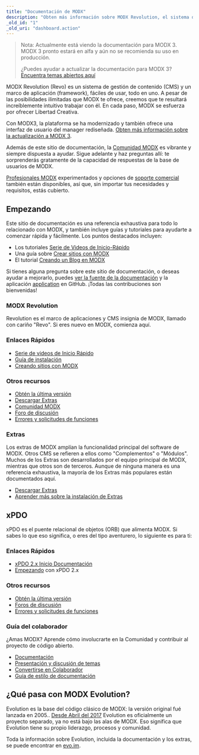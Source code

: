 ```yaml
---
title: "Documentación de MODX"
description: "Obten más información sobre MODX Revolution, el sistema de gestión de contenido potente y fácil de usar con una trayectoria de 14 años."
_old_id: "1"
_old_uri: "dashboard.action"
---
```


> Nota: Actualmente está viendo la documentación para MODX 3. MODX 3 pronto estará en alfa y aún no se recomienda su uso en producción.
> 
> ¿Puedes ayudar a actualizar la documentación para MODX 3? [Encuentra temas abiertos aquí](https://github.com/modxorg/Docs/issues/121)

MODX Revolution (Revo) es un sistema de gestión de contenido (CMS) y un marco de aplicación (framework), fáciles de usar, todo en uno. A pesar de las posibilidades ilimitadas que MODX te ofrece, creemos que te resultará increíblemente intuitivo trabajar con él. En cada paso, MODX se esfuerza por ofrecer Libertad Creativa.

Con MODX3, la plataforma se ha modernizado y también ofrece una interfaz de usuario del manager rediseñada. [Obten más información sobre la actualización a MODX 3](getting-started/maintenance/upgrading/3.0).

Además de este sitio de documentación, la [Comunidad MODX](https://community.modx.com) es vibrante y siempre dispuesta a ayudar. Sigue adelante y haz preguntas allí: te sorprenderás gratamente de la capacidad de respuestas de la base de usuarios de MODX.

[Profesionales MODX](http://modx.com/professionals) experimentados y opciones de [soporte comercial](http://modx.com/support/) también están disponibles, así que, sin importar tus necesidades y requisitos, estás cubierto.
## Empezando

Este sitio de documentación es una referencia exhaustiva para todo lo relacionado con MODX, y también incluye guías y tutoriales para ayudarte a comenzar rápida y fácilmente. Los puntos destacados incluyen:

- Los tutoriales [Serie de Videos de Inicio-Rápido](building-sites/integrating-templates/video-quick-start)
- Una guía sobre [Crear sitios con MODX](building-sites)
- El tutorial [Creando un Blog en MODX](case-studies-and-tutorials/creating-a-blog-in-modx-revolution)

Si tienes alguna pregunta sobre este sitio de documentación, o deseas ayudar a mejorarlo, puedes [ver la fuente de la documentación](https://github.com/modxorg/Docs) y la aplicación [application](https://github.com/modxorg/DocsApp) en GitHub. ¡Todas las contribuciones son bienvenidas!

### MODX Revolution

Revolution es el marco de aplicaciones y CMS insignia de MODX, llamado con cariño "Revo". Si eres nuevo en MODX, comienza aquí.

### Enlaces Rápidos

- [Serie de videos de Inicio Rápido](building-sites/integrating-templates/video-quick-start)
- [Guía de instalación](getting-started/installation)
- [Creando sitios con MODX](building-sites)

### Otros recursos

- [Obtén la última versión](http://modx.com/download/)
- [Descargar Extras](http://modx.com/extras/)
- [Comunidad MODX](https://community.modx.com)
- [Foro de discusión](http://forums.modx.com/board/?board=264)
- [Errores y solicitudes de funciones](https://github.com/modxcms/revolution/issues)

### Extras

Los extras de MODX amplían la funcionalidad principal del software de MODX. Otros CMS se refieren a ellos como "Complementos" o "Módulos". Muchos de los Extras son desarrollados por el equipo principal de MODX, mientras que otros son de terceros. Aunque de ninguna manera es una referencia exhaustiva, la mayoría de los Extras más populares están documentados aquí.

- [Descargar Extras](http://modx.com/extras/?product=revolution)
- [Aprender más sobre la instalación de Extras](building-sites/extras)

## xPDO

xPDO es el puente relacional de objetos (ORB) que alimenta MODX. Si sabes lo que eso significa, o eres del tipo aventurero, lo siguiente es para ti:

### Enlaces Rápidos

- [xPDO 2.x Inicio Documentación](extending-modx/xpdo)
- [Empezando](getting-started) con xPDO 2.x

### Otros recursos

- [Obtén la última versión](http://xpdo.org/downloads.html)
- [Foros de discusión](http://forums.modx.com/board/46/developing-with-xpdo)
- [Errores y solicitudes de funciones](https://github.com/modxcms/xpdo/issues)

### Guía del colaborador

¿Amas MODX? Aprende cómo involucrarte en la Comunidad y contribuir al proyecto de código abierto.

- [Documentación](contribute/)
- [Presentación y discusión de temas](contribute/issues)
- [Convertirse en Colaborador](contribute/code)
- [Guía de estilo de documentación](contribute/documentation/style-guide)

## ¿Qué pasa con MODX Evolution?

Evolution es la base del código clásico de MODX: la versión original fué lanzada en 2005.. [Desde Abril del 2017](https://modx.com/blog/evolution-cms-has-a-new-home) Evolution es oficialmente un proyecto separado, ya no está bajo las alas de MODX. Eso significa que Evolution tiene su propio liderazgo, procesos y comunidad.

Toda la información sobre Evolution, incluida la documentación y los extras, se puede encontrar en [evo.im](https://evo.im/).
